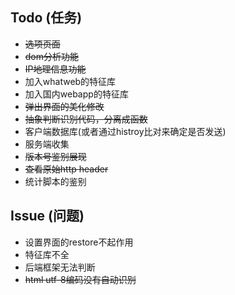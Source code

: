 Todo (任务)
----------

* <del>选项页面</del>
* <del>dom分析功能</del>
* <del>IP地理信息功能</del>
* 加入whatweb的特征库
* 加入国内webapp的特征库
* <del>弹出界面的美化修改</del>
* <del>抽象判断识别代码，分离成函数</del>
* 客户端数据库(或者通过histroy比对来确定是否发送)
* 服务端收集
* <del>版本号鉴别展现</del>
* <del>查看原始http header</del>
* 统计脚本的鉴别

Issue (问题)
-----------

* 设置界面的restore不起作用
* 特征库不全
* 后端框架无法判断
* <del>html utf-8编码没有自动识别</del>